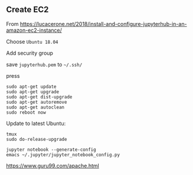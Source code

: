 ## Create EC2

From <https://lucacerone.net/2018/install-and-configure-jupyterhub-in-an-amazon-ec2-instance/>

Choose `Ubuntu 18.04`


Add security group



save `jupyterhub.pem` to `~/.ssh/`

press <Connect>

``` shell
sudo apt-get update
sudo apt-get upgrade
sudo apt-get dist-upgrade
sudo apt-get autoremove
sudo apt-get autoclean
sudo reboot now
```

Update to latest Ubuntu:

``` shell
tmux
sudo do-release-upgrade
```


``` shell
jupyter notebook --generate-config
emacs ~/.jupyter/jupyter_notebook_config.py
```

<https://www.guru99.com/apache.html>
